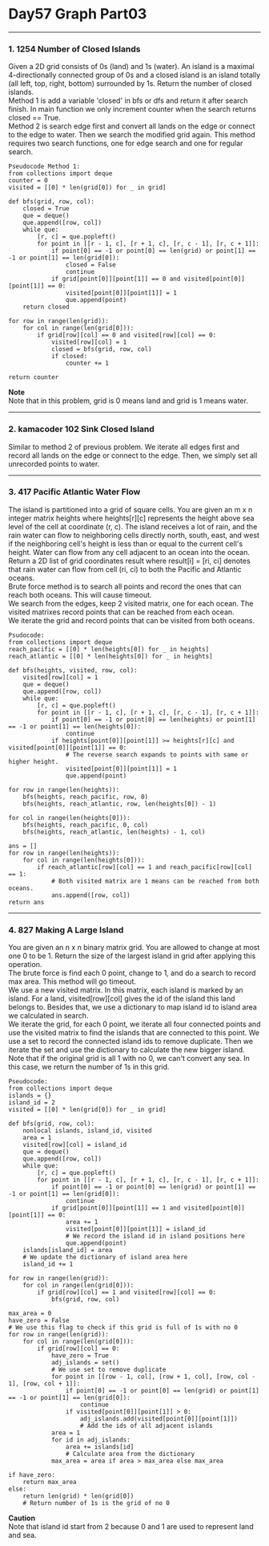 # Day57 Graph Part03

---

### 1. 1254 Number of Closed Islands
Given a 2D grid consists of 0s (land) and 1s (water).  An island is a maximal 4-directionally connected group of 0s and a closed island is an island totally (all left, top, right, bottom) surrounded by 1s. Return the number of closed islands.  
Method 1 is add a variable 'closed' in bfs or dfs and return it after search finish. In main function we only increment counter when the search returns closed == True.  
Method 2 is search edge first and convert all lands on the edge or connect to the edge to water. Then we search the modified grid again. This method requires two search functions, one for edge search and one for regular search.  

```
Pseudocode Method 1:
from collections import deque
counter = 0
visited = [[0] * len(grid[0]) for _ in grid]

def bfs(grid, row, col):
    closed = True
    que = deque()
    que.append([row, col])
    while que:
        [r, c] = que.popleft()
        for point in [[r - 1, c], [r + 1, c], [r, c - 1], [r, c + 1]]:
            if point[0] == -1 or point[0] == len(grid) or point[1] == -1 or point[1] == len(grid[0]):
                closed = False
                continue
            if grid[point[0]][point[1]] == 0 and visited[point[0]][point[1]] == 0:
                visited[point[0]][point[1]] = 1
                que.append(point)
    return closed

for row in range(len(grid)):
    for col in range(len(grid[0])):
        if grid[row][col] == 0 and visited[row][col] == 0:
            visited[row][col] = 1
            closed = bfs(grid, row, col)
            if closed:
                counter += 1

return counter
```
**Note**  
Note that in this problem, grid is 0 means land and grid is 1 means water.  

---

### 2. kamacoder 102 Sink Closed Island
Similar to method 2 of previous problem. We iterate all edges first and record all lands on the edge or connect to the edge. Then, we simply set all unrecorded points to water.  

---

### 3. 417 Pacific Atlantic Water Flow
The island is partitioned into a grid of square cells. You are given an m x n integer matrix heights where heights[r][c] represents the height above sea level of the cell at coordinate (r, c). The island receives a lot of rain, and the rain water can flow to neighboring cells directly north, south, east, and west if the neighboring cell's height is less than or equal to the current cell's height. Water can flow from any cell adjacent to an ocean into the ocean. Return a 2D list of grid coordinates result where result[i] = [ri, ci] denotes that rain water can flow from cell (ri, ci) to both the Pacific and Atlantic oceans.  
Brute force method is to search all points and record the ones that can reach both oceans. This will cause timeout.  
We search from the edges, keep 2 visited matrix, one for each ocean. The visited matrixes record points that can be reached from each ocean.  
We iterate the grid and record points that can be visited from both oceans.  

```
Psudocode:
from collections import deque
reach_pacific = [[0] * len(heights[0]) for _ in heights]
reach_atlantic = [[0] * len(heights[0]) for _ in heights]

def bfs(heights, visited, row, col):
    visited[row][col] = 1
    que = deque()
    que.append([row, col])
    while que:
        [r, c] = que.popleft()
        for point in [[r - 1, c], [r + 1, c], [r, c - 1], [r, c + 1]]:
            if point[0] == -1 or point[0] == len(heights) or point[1] == -1 or point[1] == len(heights[0]):
                continue
            if heights[point[0]][point[1]] >= heights[r][c] and visited[point[0]][point[1]] == 0:
                # The reverse search expands to points with same or higher height.
                visited[point[0]][point[1]] = 1
                que.append(point)

for row in range(len(heights)):
    bfs(heights, reach_pacific, row, 0)
    bfs(heights, reach_atlantic, row, len(heights[0]) - 1)

for col in range(len(heights[0])):
    bfs(heights, reach_pacific, 0, col)
    bfs(heights, reach_atlantic, len(heights) - 1, col)

ans = []
for row in range(len(heights)):
    for col in range(len(heights[0])):
        if reach_atlantic[row][col] == 1 and reach_pacific[row][col] == 1:
            # Both visited matrix are 1 means can be reached from both oceans.
            ans.append([row, col])
return ans
```

---

### 4. 827 Making A Large Island
You are given an n x n binary matrix grid. You are allowed to change at most one 0 to be 1. Return the size of the largest island in grid after applying this operation.  
The brute force is find each 0 point, change to 1, and do a search to record max area. This method will go timeout.  
We use a new visited matrix. In this matrix, each island is marked by an island. For a land, visited[row][col] gives the id of the island this land belongs to. Besides that, we use a dictionary to map island id to island area we calculated in search.  
We iterate the grid, for each 0 point, we iterate all four connected points and use the visited matrix to find the islands that are connected to this point. We use a set to record the connected island ids to remove duplicate. Then we iterate the set and use the dictionary to calculate the new bigger island.  
Note that if the original grid is all 1 with no 0, we can't convert any sea. In this case, we return the number of 1s in this grid.  

```
Pseudocode:
from collections import deque
islands = {}
island_id = 2
visited = [[0] * len(grid[0]) for _ in grid]

def bfs(grid, row, col):
    nonlocal islands, island_id, visited
    area = 1
    visited[row][col] = island_id
    que = deque()
    que.append([row, col])
    while que:
        [r, c] = que.popleft()
        for point in [[r - 1, c], [r + 1, c], [r, c - 1], [r, c + 1]]:
            if point[0] == -1 or point[0] == len(grid) or point[1] == -1 or point[1] == len(grid[0]):
                continue
            if grid[point[0]][point[1]] == 1 and visited[point[0]][point[1]] == 0:
                area += 1
                visited[point[0]][point[1]] = island_id
                # We record the island id in island positions here
                que.append(point)
    islands[island_id] = area
    # We update the dictionary of island area here
    island_id += 1

for row in range(len(grid)):
    for col in range(len(grid[0])):
        if grid[row][col] == 1 and visited[row][col] == 0:
            bfs(grid, row, col)

max_area = 0
have_zero = False
# We use this flag to check if this grid is full of 1s with no 0
for row in range(len(grid)):
    for col in range(len(grid[0])):
        if grid[row][col] == 0:
            have_zero = True
            adj_islands = set()
            # We use set to remove duplicate
            for point in [[row - 1, col], [row + 1, col], [row, col - 1], [row, col + 1]]:
                if point[0] == -1 or point[0] == len(grid) or point[1] == -1 or point[1] == len(grid[0]):
                    continue
                if visited[point[0]][point[1]] > 0:
                    adj_islands.add(visited[point[0]][point[1]])
                    # Add the ids of all adjacent islands
            area = 1
            for id in adj_islands:
                area += islands[id]
                # Calculate area from the dictionary
            max_area = area if area > max_area else max_area

if have_zero:
    return max_area
else:
    return len(grid) * len(grid[0])
    # Return number of 1s is the grid of no 0
```
**Caution**  
Note that island id start from 2 because 0 and 1 are used to represent land and sea.  
